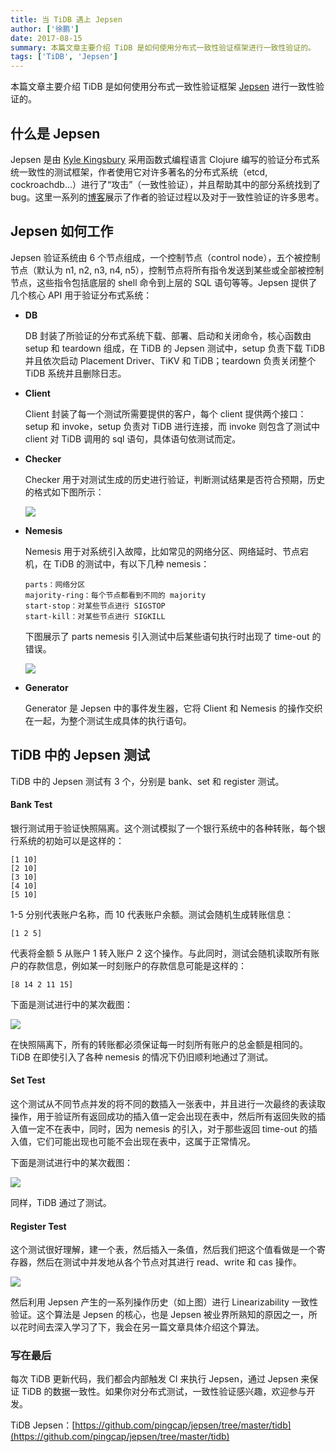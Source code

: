 ```yaml
---
title: 当 TiDB 遇上 Jepsen
author: ['徐鹏']
date: 2017-08-15
summary: 本篇文章主要介绍 TiDB 是如何使用分布式一致性验证框架进行一致性验证的。
tags: ['TiDB', 'Jepsen']
---
```



本篇文章主要介绍 TiDB 是如何使用分布式一致性验证框架 [Jepsen](https://github.com/jepsen-io/jepsen) 进行一致性验证的。

## 什么是 Jepsen

Jepsen 是由 [Kyle Kingsbury](https://aphyr.com/about) 采用函数式编程语言 Clojure 编写的验证分布式系统一致性的测试框架，作者使用它对许多著名的分布式系统（etcd, cockroachdb...）进行了“攻击”（一致性验证），并且帮助其中的部分系统找到了 bug。这里一系列的[博客](https://aphyr.com/tags/jepsen)展示了作者的验证过程以及对于一致性验证的许多思考。

## Jepsen 如何工作
Jepsen 验证系统由 6 个节点组成，一个控制节点（control node），五个被控制节点（默认为 n1, n2, n3, n4, n5），控制节点将所有指令发送到某些或全部被控制节点，这些指令包括底层的 shell 命令到上层的 SQL 语句等等。Jepsen 提供了几个核心 API 用于验证分布式系统：

+ **DB**

    DB 封装了所验证的分布式系统下载、部署、启动和关闭命令，核心函数由 setup 和 teardown 组成，在 TiDB 的 Jepsen 测试中，setup 负责下载 TiDB 并且依次启动 Placement Driver、TiKV 和 TiDB；teardown 负责关闭整个 TiDB 系统并且删除日志。

+ **Client**

    Client 封装了每一个测试所需要提供的客户，每个 client 提供两个接口：setup 和 invoke，setup 负责对 TiDB 进行连接，而 invoke 则包含了测试中 client 对 TiDB 调用的 sql 语句，具体语句依测试而定。

+ **Checker**

    Checker 用于对测试生成的历史进行验证，判断测试结果是否符合预期，历史的格式如下图所示：

    ![](http://static.zybuluo.com/zyytop/hmc5dbcl7p5jv0qaaaozm7g3/bank.png)

+ **Nemesis**

    Nemesis 用于对系统引入故障，比如常见的网络分区、网络延时、节点宕机，在 TiDB 的测试中，有以下几种 nemesis：

    ```
    parts：网络分区
    majority-ring：每个节点都看到不同的 majority
    start-stop：对某些节点进行 SIGSTOP
    start-kill：对某些节点进行 SIGKILL
    ```

    下图展示了 parts nemesis 引入测试中后某些语句执行时出现了 time-out 的错误。

    ![](http://static.zybuluo.com/zyytop/pt7oc0dau02iayxlt6tz52mn/parts.png)

+ **Generator**

    Generator 是 Jepsen 中的事件发生器，它将 Client 和 Nemesis 的操作交织在一起，为整个测试生成具体的执行语句。

## TiDB 中的 Jepsen 测试

TiDB 中的 Jepsen 测试有 3 个，分别是 bank、set 和 register 测试。

#### Bank Test

银行测试用于验证快照隔离。这个测试模拟了一个银行系统中的各种转账，每个银行系统的初始可以是这样的：

```
[1 10]
[2 10]
[3 10]
[4 10]
[5 10]
```

1-5 分别代表账户名称，而 10 代表账户余额。测试会随机生成转账信息：

```
[1 2 5]
```

代表将金额 5 从账户 1 转入账户 2 这个操作。与此同时，测试会随机读取所有账户的存款信息，例如某一时刻账户的存款信息可能是这样的：

```
[8 14 2 11 15]
```

下面是测试进行中的某次截图：

![](http://static.zybuluo.com/zyytop/dljzfx54t3s17yrdf61z3805/bank2.png)

在快照隔离下，所有的转账都必须保证每一时刻所有账户的总金额是相同的。TiDB 在即使引入了各种 nemesis 的情况下仍旧顺利地通过了测试。

#### Set Test

这个测试从不同节点并发的将不同的数插入一张表中，并且进行一次最终的表读取操作，用于验证所有返回成功的插入值一定会出现在表中，然后所有返回失败的插入值一定不在表中，同时，因为 nemesis 的引入，对于那些返回 time-out 的插入值，它们可能出现也可能不会出现在表中，这属于正常情况。

下面是测试进行中的某次截图：

![](http://static.zybuluo.com/zyytop/tjzrb4ru9nr6l7g99fvj21j4/sets.png)

同样，TiDB 通过了测试。

#### Register Test

这个测试很好理解，建一个表，然后插入一条值，然后我们把这个值看做是一个寄存器，然后在测试中并发地从各个节点对其进行 read、write 和 cas 操作。

![](http://static.zybuluo.com/zyytop/gonzbaekpqfkhnhfg1vw2mwq/register.png)

然后利用 Jepsen 产生的一系列操作历史（如上图）进行 Linearizability 一致性验证。这个算法是 Jepsen 的核心，也是 Jepsen 被业界所熟知的原因之一，所以花时间去深入学习了下，我会在另一篇文章具体介绍这个算法。



### 写在最后

每次 TiDB 更新代码，我们都会内部触发 CI 来执行 Jepsen，通过 Jepsen 来保证 TiDB 的数据一致性。如果你对分布式测试，一致性验证感兴趣，欢迎参与开发。

TiDB Jepsen：[https://github.com/pingcap/jepsen/tree/master/tidb](https://github.com/pingcap/jepsen/tree/master/tidb)
